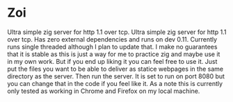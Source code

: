 # Zoi
Ultra simple zig server for http 1.1 over tcp.
Ultra simple zig server for http 1.1 over tcp. Has zero external dependencies and runs on dev 0.11. Currently runs single threaded although I plan to update that. I make no guarantees that it is stable as this is just a way for me to practice zig and maybe use it in my own work. But if you end up liking it you can feel free to use it. Just put the files you want to be able to deliver as statice webpages in the same directory as the server. Then run the server. It is set to run on port 8080 but you can change that in the code if you feel like it. As a note this is currently only tested as working in Chrome and Firefox on my local machine.

